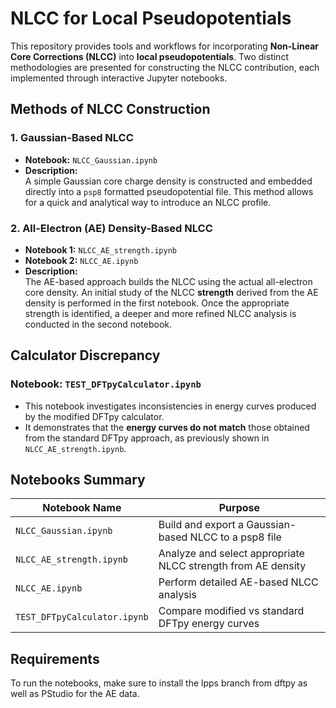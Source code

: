 # NLCC for Local Pseudopotentials

This repository provides tools and workflows for incorporating **Non-Linear Core Corrections (NLCC)** into **local pseudopotentials**. Two distinct methodologies are presented for constructing the NLCC contribution, each implemented through interactive Jupyter notebooks.

## Methods of NLCC Construction

### 1. Gaussian-Based NLCC
- **Notebook:** `NLCC_Gaussian.ipynb`
- **Description:**  
  A simple Gaussian core charge density is constructed and embedded directly into a `psp8` formatted pseudopotential file. This method allows for a quick and analytical way to introduce an NLCC profile.

### 2. All-Electron (AE) Density-Based NLCC
- **Notebook 1:** `NLCC_AE_strength.ipynb`  
- **Notebook 2:** `NLCC_AE.ipynb`  
- **Description:**  
  The AE-based approach builds the NLCC using the actual all-electron core density. An initial study of the NLCC **strength** derived from the AE density is performed in the first notebook. Once the appropriate strength is identified, a deeper and more refined NLCC analysis is conducted in the second notebook.


## Calculator Discrepancy 

### Notebook: `TEST_DFTpyCalculator.ipynb`
- This notebook investigates inconsistencies in energy curves produced by the modified DFTpy calculator.
- It demonstrates that the **energy curves do not match** those obtained from the standard DFTpy approach, as previously shown in `NLCC_AE_strength.ipynb`.


## Notebooks Summary

| Notebook Name               | Purpose                                                                 |
|-----------------------------|-------------------------------------------------------------------------|
| `NLCC_Gaussian.ipynb`       | Build and export a Gaussian-based NLCC to a psp8 file                   |
| `NLCC_AE_strength.ipynb`    | Analyze and select appropriate NLCC strength from AE density            |
| `NLCC_AE.ipynb`             | Perform detailed AE-based NLCC analysis                                 |
| `TEST_DFTpyCalculator.ipynb`| Compare modified vs standard DFTpy energy curves                        |


## Requirements
To run the notebooks, make sure to install the lpps branch from dftpy as well as PStudio for the AE data.

